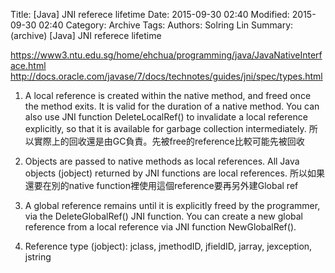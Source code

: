 Title: [Java] JNI referece lifetime
Date: 2015-09-30 02:40
Modified: 2015-09-30 02:40
Category: Archive
Tags: 
Authors: Solring Lin
Summary: (archive) [Java] JNI referece lifetime


https://www3.ntu.edu.sg/home/ehchua/programming/java/JavaNativeInterface.html
http://docs.oracle.com/javase/7/docs/technotes/guides/jni/spec/types.html

1. A local reference is created within the native method, and freed once the method exits. It is valid for the duration of a native method. You can also use JNI function DeleteLocalRef() to invalidate a local reference explicitly, so that it is available for garbage collection intermediately. 
	所以實際上的回收還是由GC負責。先被free的reference比較可能先被回收
  
2. Objects are passed to native methods as local references. All Java objects (jobject) returned by JNI functions are local references.
	所以如果還要在別的native function裡使用這個reference要再另外建Global ref

2. A global reference remains until it is explicitly freed by the programmer, via the DeleteGlobalRef() JNI function. You can create a new global reference from a local reference via JNI function NewGlobalRef().

3. Reference type (jobject): jclass, jmethodID, jfieldID, jarray, jexception, jstring